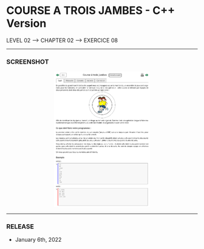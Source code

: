 # COURSE A TROIS JAMBES - C++ Version
LEVEL 02 --> CHAPTER 02 --> EXERCICE 08

---
### **SCREENSHOT**

<div align="center">
    <img
        src="https://github.com/Ayckinn/CPP/blob/main/FRANCE_IOI/LEVEL_02/Chapter_02/08_course_trois_jambes/todo.png"
        alt="DEMO"
        style="width:50%">
</div>

---
### **RELEASE**

- January 6th, 2022